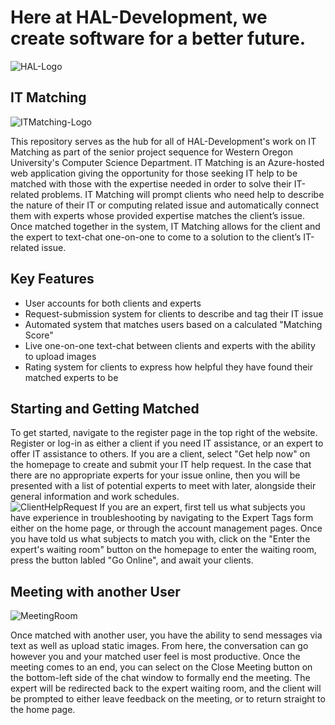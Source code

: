 # Here at HAL-Development, we create software for a better future.

![HAL-Logo](https://raw.githubusercontent.com/ahoward30/HAL-Development/main/Milestones/Milestone-1/Branding%20Resources/logo_Hal_edit_color_green.png)

## IT Matching

![ITMatching-Logo](https://cdn.discordapp.com/attachments/798252040295415879/850320720911400960/unknown.png)

This repository serves as the hub for all of HAL-Development's work on IT Matching as part of the senior project sequence for Western Oregon University's Computer Science Department. IT Matching is an Azure-hosted web application giving the opportunity for those seeking IT help to be matched with those with the expertise needed in order to solve their IT-related problems. IT Matching will prompt clients who need help to describe the nature of their IT or computing related issue and automatically connect them with experts whose provided expertise matches the client’s issue. Once matched together in the system, IT Matching allows for the client and the expert to text-chat one-on-one to come to a solution to the client’s IT-related issue. 

## Key Features

* User accounts for both clients and experts
* Request-submission system for clients to describe and tag their IT issue
* Automated system that matches users based on a calculated "Matching Score"
* Live one-on-one text-chat between clients and experts with the ability to upload images
* Rating system for clients to express how helpful they have found their matched experts to be

## Starting and Getting Matched

To get started, navigate to the register page in the top right of the website. Register or log-in as either a client if you need IT assistance, or an expert to offer IT assistance to others. If you are a client, select "Get help now" on the homepage to create and submit your IT help request. In the case that there are no appropriate experts for your issue online, then you will be presented with a list of potential experts to meet with later, alongside their general information and work schedules.  
![ClientHelpRequest](https://media.discordapp.net/attachments/798252040295415879/850317474536095754/unknown.png?width=888&height=627)
If you are an expert, first tell us what subjects you have experience in troubleshooting by navigating to the Expert Tags form either on the home page, or through the account management pages. Once you have told us what subjects to match you with, click on the "Enter the expert's waiting room" button on the homepage to enter the waiting room, press the button labled "Go Online", and await your clients. 

## Meeting with another User

![MeetingRoom](https://media.discordapp.net/attachments/798252040295415879/850317995083038730/unknown.png?width=1218&height=627)

Once matched with another user, you have the ability to send messages via text as well as upload static images. From here, the conversation can go however you and your matched user feel is most productive. Once the meeting comes to an end, you can select on the Close Meeting button on the bottom-left side of the chat window to formally end the meeting. The expert will be redirected back to the expert waiting room, and the client will be prompted to either leave feedback on the meeting, or to return straight to the home page.